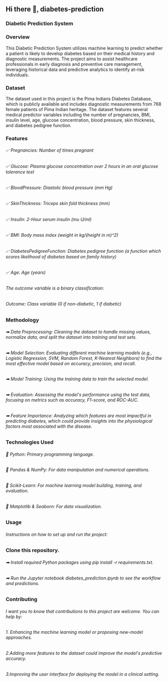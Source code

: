 ## Hi there 👋, diabetes-prediction
### Diabetic Prediction System
### Overview
This Diabetic Prediction System utilizes machine learning to predict whether a patient is likely to develop diabetes based on their medical history and diagnostic measurements. The project aims to assist healthcare professionals in early diagnosis and preventive care management, leveraging historical data and predictive analytics to identify at-risk individuals.

### Dataset
The dataset used in this project is the Pima Indians Diabetes Database, which is publicly available and includes diagnostic measurements from 768 female patients of Pima Indian heritage. The dataset features several medical predictor variables including the number of pregnancies, BMI, insulin level, age, glucose concentration, blood pressure, skin thickness, and diabetes pedigree function.

### Features
###### ✅ Pregnancies: Number of times pregnant 
###### ✅ Glucose: Plasma glucose concentration over 2 hours in an oral glucose tolerance test
###### ✅ BloodPressure: Diastolic blood pressure (mm Hg)
###### ✅ SkinThickness: Triceps skin fold thickness (mm)
###### ✅ Insulin: 2-Hour serum insulin (mu U/ml)
###### ✅ BMI: Body mass index (weight in kg/(height in m)^2)
###### ✅ DiabetesPedigreeFunction: Diabetes pedigree function (a function which scores likelihood of diabetes based on family history)
###### ✅ Age: Age (years)
###### The outcome variable is a binary classification:

###### Outcome: Class variable (0 if non-diabetic, 1 if diabetic)
### Methodology
###### ➡ Data Preprocessing: Cleaning the dataset to handle missing values, normalize data, and split the dataset into training and test sets.
###### ➡ Model Selection: Evaluating different machine learning models (e.g., Logistic Regression, SVM, Random Forest, K-Nearest Neighbors) to find the most effective model based on accuracy, precision, and recall.
###### ➡ Model Training: Using the training data to train the selected model.
###### ➡ Evaluation: Assessing the model's performance using the test data, focusing on metrics such as accuracy, F1-score, and ROC-AUC.
###### ➡ Feature Importance: Analyzing which features are most impactful in predicting diabetes, which could provide insights into the physiological factors most associated with the disease.
### Technologies Used
###### 🛃 Python: Primary programming language.
###### 🛃 Pandas & NumPy: For data manipulation and numerical operations.
###### 🛃 Scikit-Learn: For machine learning model building, training, and evaluation.
###### 🛃 Matplotlib & Seaborn: For data visualization.
### Usage
###### Instructions on how to set up and run the project:

### Clone this repository.
###### ➡ Install required Python packages using pip install -r requirements.txt.
###### ➡ Run the Jupyter notebook diabetes_prediction.ipynb to see the workflow and predictions.
### Contributing
###### I want you to know that contributions to this project are welcome. You can help by:

###### 1. Enhancing the machine learning model or proposing new-model approaches.
###### 2.Adding more features to the dataset could improve the model's predictive accuracy.
###### 3.Improving the user interface for deploying the model in a clinical setting.
